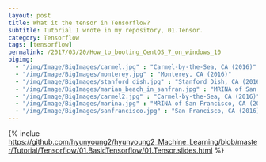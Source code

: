 ```yaml
---
layout: post
title: What it the tensor in Tensorflow?
subtitle: Tutorial I wrote in my repository, 01.Tensor.
category: Tensorflow
tags: [tensorflow]
permalink: /2017/03/20/How_to_booting_CentOS_7_on_windows_10
bigimg: 
  - "/img/Image/BigImages/carmel.jpg" : "Carmel-by-the-Sea, CA (2016)"
  - "/img/Image/BigImages/monterey.jpg" : "Monterey, CA (2016)"
  - "/img/Image/BigImages/stanford_dish.jpg" : "Stanford Dish, CA (2016)"
  - "/img/Image/BigImages/marian_beach_in_sanfran.jpg" : "MRINA of San Francisco, CA (2016)"
  - "/img/Image/BigImages/carmel2.jpg" : "Carmel-by-the-Sea, CA (2016)"
  - "/img/Image/BigImages/marina.jpg" : "MRINA of San Francisco, CA (2016)"
  - "/img/Image/BigImages/sanfrancisco.jpg" : "San Francisco, CA (2016)"
---
```


{% inclue https://github.com/hyunyoung2/hyunyoung2_Machine_Learning/blob/master/Tutorial/Tensorflow/01.BasicTensorflow/01.Tensor.slides.html %}

